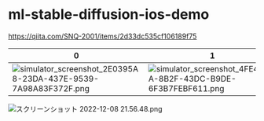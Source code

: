# ml-stable-diffusion-ios-demo

https://qiita.com/SNQ-2001/items/2d33dc535cf106189f75

|0|1|2|3|4|5|
|-|-|-|-|-|-|
|![simulator_screenshot_2E0395A8-23DA-437E-9539-7A98A83F372F.png](https://qiita-image-store.s3.ap-northeast-1.amazonaws.com/0/1745371/bf559f9f-0f90-a33e-209a-22946ecdeb1b.png)|![simulator_screenshot_4FE43A8A-8B2F-43DC-B9DE-6F3B7FEBF611.png](https://qiita-image-store.s3.ap-northeast-1.amazonaws.com/0/1745371/ac103caf-e0d2-f230-b441-ca838d82fda9.png)|![simulator_screenshot_78CF14C5-7A9B-4E50-8140-ECE54F21107C.png](https://qiita-image-store.s3.ap-northeast-1.amazonaws.com/0/1745371/99ad1bbb-e481-d0e2-bf39-fa03b8feabb4.png)|![simulator_screenshot_E8D74D40-3147-4580-A586-FCD09CA6B287.png](https://qiita-image-store.s3.ap-northeast-1.amazonaws.com/0/1745371/9bdb4e50-3d03-ca22-ac2f-6be5c5590f5f.png)|![simulator_screenshot_7277CE6C-3091-42FB-812C-F73126A148CA.png](https://qiita-image-store.s3.ap-northeast-1.amazonaws.com/0/1745371/caadb4b1-f475-f254-fbe1-8835ac384505.png)|![simulator_screenshot_BCE30048-FFDC-43AE-BFD6-E1CB7B80354D.png](https://qiita-image-store.s3.ap-northeast-1.amazonaws.com/0/1745371/d17ffa14-0474-af4c-50d2-670a62632dde.png)|

![スクリーンショット 2022-12-08 21.56.48.png](https://qiita-image-store.s3.ap-northeast-1.amazonaws.com/0/1745371/0d4544be-caca-8cf2-c9fc-9b72c84ed414.png)
